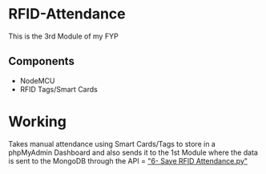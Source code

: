 # RFID-Attendance
 This is the 3rd Module of my FYP
 
## Components
 - NodeMCU
 - RFID Tags/Smart Cards
 
# Working
Takes manual attendance using Smart Cards/Tags to store in a phpMyAdmin Dashboard and also sends it to the 1st Module where the data is sent to the MongoDB through the API = ["6- Save RFID Attendance.py"](https://github.com/AbdulHadi404/FaceRecognition-And-MaskDetection/blob/main/6-%20Save%20RFID%20Attendance.py)
